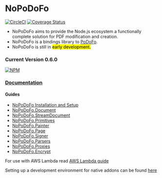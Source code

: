 # NoPoDoFo

[![CircleCI](https://circleci.com/gh/corymickelson/NoPoDoFo.svg?style=svg)](https://circleci.com/gh/corymickelson/NoPoDoFo)
[![Coverage Status](https://coveralls.io/repos/github/corymickelson/NoPoDoFo/badge.svg?branch=master)](https://coveralls.io/github/corymickelson/NoPoDoFo?branch=master)

 - NoPoDoFo aims to provide the Node.js ecosystem a functionally complete solution for PDF modification and creation. 
 - NoPoDoFo is a bindings library to
 [PoDoFo](http://podofo.sourceforge.net/index.html).
 - NoPoDoFo is still in <mark>early development.</mark> 

### __Current Version 0.6.0__
[![NPM](https://nodei.co/npm/nopodofo.png?downloads=true&downloadRank=true)](http://nodei.co/npm/nopodofo)

### [Documentation](https://corymickelson.github.io/NoPoDoFo/index)

#### **Guides**
 - [NoPoDoFo Installation and Setup](https://github.com/corymickelson/NoPoDoFo/blob/master/guides/getting_started.md)
 - [NoPoDoFo.Document](https://github.com/corymickelson/NoPoDoFo/blob/master/guides/document.md)
 - [NoPoDoFo.StreamDocument](https://github.com/corymickelson/NoPoDoFo/blob/master/guids/stream_document.md)
 - [NoPoDoFo.Primitives](https://github.com/corymickelson/NoPoDoFo/blob/master/guides/primitives.md)
 - [NoPoDoFo.Painter](https://github.com/corymickelson/NoPoDoFo/blob/master/guides/painter.md)
 - [NoPoDoFo.Page](https://github.com/corymickelson/NoPoDoFo/blob/master/guides/page.md)
 - [NoPoDoFo.Signer](https://github.com/corymickelson/NoPoDoFo/blob/master/guides/signer.md)
 - [NoPoDoFo.Parsers](https://github.com/corymickelson/NoPoDoFo/blob/master/guides/parsers.md)
 - [NoPoDoFo.Proxies](https://github.com/corymickelson/NoPoDoFo/blob/master/guides/proxies.md)
 - [NoPoDoFo.Encrypt](https://github.com/corymickelson/NoPoDoFo/blob/master/guides/encrypt.md)

For use with AWS Lambda read [AWS Lambda guide](https://github.com/corymickelson/NoPoDoFo/blob/master/guides/aws_lambda.md)

Setting up a development environment for native addons can be found [here](https://corymickelson.github.io)
